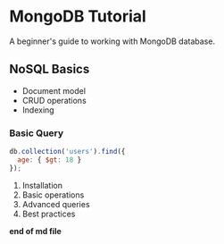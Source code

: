 # MongoDB Tutorial
A beginner's guide to working with MongoDB database.

## NoSQL Basics
- Document model
- CRUD operations
- Indexing

### Basic Query
```javascript
db.collection('users').find({
  age: { $gt: 18 }
});
```

1. Installation
2. Basic operations
3. Advanced queries
4. Best practices

__end of md file__